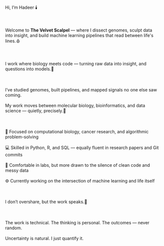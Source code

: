 Hi, I’m Hadeer 🕯️<br/>  
<br/>  
Welcome to **The Velvet Scalpel** — where I dissect genomes, sculpt data into insight, and build machine learning pipelines that read between life's lines.🩸<br/>  
<br/>  
I work where biology meets code — turning raw data into insight, and questions into models.🧬<br/>  
<br/>  
I’ve studied genomes, built pipelines, and mapped signals no one else saw coming.<br/>  
My work moves between molecular biology, bioinformatics, and data science — quietly, precisely.🦉<br/>  
<br/>  
🧠 Focused on computational biology, cancer research, and algorithmic problem-solving<br/>  
💻 Skilled in Python, R, and SQL — equally fluent in research papers and Git commits<br/>  
🧫 Comfortable in labs, but more drawn to the silence of clean code and messy data<br/>  
⚙️ Currently working on the intersection of machine learning and life itself<br/>  
<br/>  
I don’t overshare, but the work speaks.🖤<br/>  
<br/>  
The work is technical. The thinking is personal. The outcomes — never random.<br/>  
Uncertainty is natural. I just quantify it.

